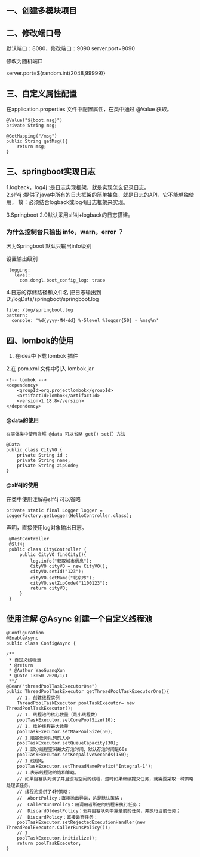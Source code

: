 ## 一、创建多模块项目

## 二、修改端口号
默认端口：8080，修改端口：9090
server.port=9090

修改为随机端口

server.port=${random.int(2048,99999)}

## 三、自定义属性配置
在application.properties 文件中配置属性，在类中通过 @Value 获取。
    
    @Value("${boot.msg}")
    private String msg;

    @GetMapping("/msg")
    public String getMsg(){
        return msg;
    }
 
 ## 三、springboot实现日志
 
 1.logback，log4j :是日志实现框架，就是实现怎么记录日志。<br>
 2.slf4j :提供了java中所有的日志框架的简单抽象，就是日志的API，它不能单独使用，
 故：必须结合logback或log4j日志框架来实现。
 
 3.Springboot 2.0默认采用slf4j+logback的日志搭建。
 ### 为什么控制台只输出 info，warn，error ？
 因为Springboot 默认只输出info级别
 
 设置输出级别 
     
     logging:
       level:
         com.dongl.boot_config_log: trace
     
 4.日志的存储路径和文件名
   把日志输出到 D:/logData/springboot/springboot.log
    
    file: /log/springboot.log
    pattern:
      console: '%d{yyyy-MM-dd} %-5level %logger{50} - %msg%n'
     
 ## 四、lombok的使用
 1. 在idea中下载 lombok 插件
 
 2.在 pom.xml 文件中引入 lombok.jar
 
    <!-- lombok -->
    <dependency>
        <groupId>org.projectlombok</groupId>
        <artifactId>lombok</artifactId>
        <version>1.18.8</version>
    </dependency>
    
####  @data的使用
    在实体类中使用注解 @data 可以省略 get() set(）方法

    @Data
    public class CityVO {
        private String id ;
        private String name;
        private String zipCode;
    }
####  @slf4j的使用
    
   在类中使用注解@slf4j 可以省略
    
    private static final Logger logger = LoggerFactory.getLogger(HelloController.class);
   声明，直接使用log对象输出日志。
     
     @RestController
     @Slf4j
     public class CityController {
         public CityVO findCity(){
             log.info("获取城市信息");
             CityVO cityVO = new CityVO();
             cityVO.setId("123");
             cityVO.setName("北京市");
             cityVO.setZipCode("1100123");
             return cityVO;
         }
     }
  
  ## 使用注解 @Async 创建一个自定义线程池
  
    @Configuration
    @EnableAsync
    public class ConfigAsync {

    /**
     * 自定义线程池
     * @return 
     * @Author YaoGuangXun
     * @Date 13:50 2020/1/1
     **/
    @Bean("threadPoolTaskExecutorOne")
    public ThreadPoolTaskExecutor getThreadPoolTaskExecutorOne(){
        // 1. 创建线程实例
        ThreadPoolTaskExecutor poolTaskExecutor= new ThreadPoolTaskExecutor();
        // 1. 线程池的核心数量（最小线程数）
        poolTaskExecutor.setCorePoolSize(10);
        // 1. 维护线程最大数量
        poolTaskExecutor.setMaxPoolSize(50);
        // 1.阻塞任务队列的大小
        poolTaskExecutor.setQueueCapacity(30);
        // 1.部分线程空闲最大存活时间，默认存活时间是60s
        poolTaskExecutor.setKeepAliveSeconds(150);
        // 1.线程名
        poolTaskExecutor.setThreadNamePrefix("Integral-1");
        // 1.表示线程池的饱和策略。
        // 如果阻塞队列满了并且没有空闲的线程，这时如果继续提交任务，就需要采取一种策略处理该任务。
        // 线程池提供了4种策略：
        //  AbortPolicy：直接抛出异常，这是默认策略；
        //  CallerRunsPolicy：用调用者所在的线程来执行任务；
        //  DiscardOldestPolicy：丢弃阻塞队列中靠最前的任务，并执行当前任务；
        //  DiscardPolicy：直接丢弃任务；
        poolTaskExecutor.setRejectedExecutionHandler(new ThreadPoolExecutor.CallerRunsPolicy());
        // 1.
        poolTaskExecutor.initialize();
        return poolTaskExecutor;
    }

 
 